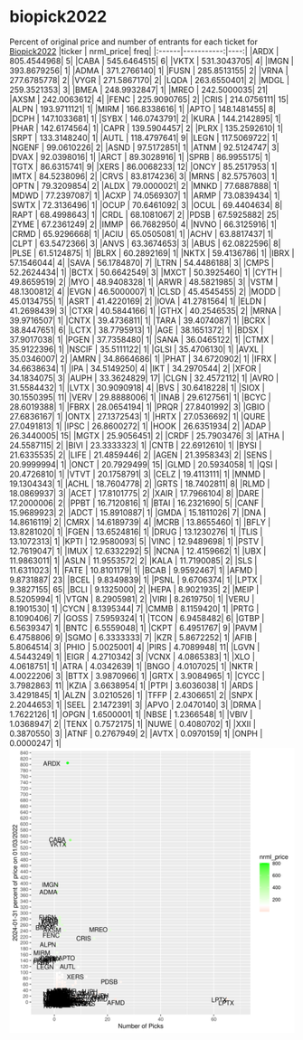 # biopick2022
Percent of original price and number of entrants for each ticket for [Biopick2022](https://twitter.com/hashtag/Biopick2022)
|ticker |  nrml_price| freq|
|:------|-----------:|----:|
|ARDX   | 805.4544968|    5|
|CABA   | 545.6464515|    6|
|VKTX   | 531.3043705|    4|
|IMGN   | 393.8679256|    1|
|ADMA   | 371.2766140|    1|
|FUSN   | 285.8513155|    2|
|VRNA   | 277.6785778|    2|
|VYGR   | 271.5867170|    2|
|LQDA   | 263.6550401|    2|
|MDGL   | 259.3521353|    3|
|BMEA   | 248.9932847|    1|
|MREO   | 242.5000035|   21|
|AXSM   | 242.0063612|    4|
|FENC   | 225.9090765|    2|
|CRIS   | 214.0756111|   15|
|ALPN   | 193.9711121|    1|
|MIRM   | 166.8338616|    1|
|APTO   | 148.1481455|    8|
|DCPH   | 147.1033681|    1|
|SYBX   | 146.0743791|    2|
|KURA   | 144.2142895|    1|
|PHAR   | 142.6174564|    1|
|CAPR   | 139.5904457|    2|
|PLRX   | 135.2592610|    1|
|SRPT   | 133.3148240|    1|
|AUTL   | 118.4797641|    9|
|LEGN   | 117.5069722|    1|
|NGENF  |  99.0610226|    2|
|ASND   |  97.5172851|    1|
|ATNM   |  92.5124747|    3|
|DVAX   |  92.0398016|    1|
|ARCT   |  89.3028916|    1|
|SPRB   |  86.9955175|    1|
|TGTX   |  86.6315741|    9|
|XERS   |  86.0068233|   12|
|ONCY   |  85.2517953|    1|
|IMTX   |  84.5238096|    2|
|CRVS   |  83.8174236|    3|
|MRNS   |  82.5757603|    1|
|OPTN   |  79.3209854|    2|
|ALDX   |  79.0000021|    2|
|MNKD   |  77.6887888|    1|
|MDWD   |  77.2397087|    1|
|ACXP   |  74.0569307|    1|
|ARMP   |  73.0839434|    1|
|SWTX   |  72.3136496|    1|
|OCUP   |  70.6461092|    3|
|OCUL   |  69.4404634|    8|
|RAPT   |  68.4998643|    1|
|CRDL   |  68.1081067|    2|
|PDSB   |  67.5925882|   25|
|ZYME   |  67.2361249|    2|
|IMMP   |  66.7682950|    4|
|NVNO   |  66.3125916|    1|
|CRMD   |  65.9296668|    1|
|ACIU   |  65.0505081|    1|
|ACHV   |  63.8817437|    1|
|CLPT   |  63.5472366|    3|
|ANVS   |  63.3674653|    3|
|ABUS   |  62.0822596|    8|
|PLSE   |  61.5124875|    1|
|BLRX   |  60.2892169|    1|
|NKTX   |  59.4136786|    1|
|IBRX   |  57.1546044|    4|
|SAVA   |  56.1784870|    7|
|LTRN   |  54.4486188|    3|
|CMPS   |  52.2624434|    1|
|BCTX   |  50.6642549|    3|
|MXCT   |  50.3925460|    1|
|CYTH   |  49.8659519|    2|
|MYO    |  48.9408328|    1|
|ARWR   |  48.5821985|    3|
|VSTM   |  48.1300812|    4|
|EVGN   |  46.5000007|    1|
|CLSD   |  45.4545455|    2|
|MODD   |  45.0134755|    1|
|ASRT   |  41.4220169|    2|
|IOVA   |  41.2781564|    1|
|ELDN   |  41.2698439|    3|
|CTXR   |  40.5844166|    1|
|GTHX   |  40.2546535|    2|
|MRNA   |  39.9716507|    1|
|CNTX   |  39.4736811|    1|
|TARA   |  39.4074087|    1|
|BCRX   |  38.8447651|    6|
|LCTX   |  38.7795913|    1|
|AGE    |  38.1651372|    1|
|BDSX   |  37.9017038|    1|
|PGEN   |  37.7358480|    1|
|SANA   |  36.0465122|    1|
|CTMX   |  35.9122396|    1|
|NSCIF  |  35.5111122|    1|
|GLSI   |  35.4706130|    1|
|AVXL   |  35.0346007|    2|
|AMRN   |  34.8664686|    1|
|PHAT   |  34.6720902|    1|
|IFRX   |  34.6638634|    1|
|IPA    |  34.5149250|    4|
|IKT    |  34.2970544|    2|
|XFOR   |  34.1834075|    3|
|AUPH   |  33.3624829|   17|
|CLGN   |  32.4572112|    1|
|AVRO   |  31.5584432|    1|
|LVTX   |  30.9090918|    4|
|BVS    |  30.6418228|    1|
|SIOX   |  30.1550395|   11|
|VERV   |  29.8888006|    1|
|INAB   |  29.6127561|    1|
|BCYC   |  28.6019388|    1|
|FBRX   |  28.0654194|    1|
|PRQR   |  27.8401992|    3|
|GBIO   |  27.6836167|    1|
|ONTX   |  27.1372543|    1|
|HRTX   |  27.0536692|    1|
|QURE   |  27.0491813|    1|
|IPSC   |  26.8600272|    1|
|HOOK   |  26.6351934|    2|
|ADAP   |  26.3440005|   15|
|MGTX   |  25.9056451|    2|
|CRDF   |  25.7903476|    3|
|ATHA   |  24.5587115|    2|
|BIVI   |  23.3333323|    1|
|CNTB   |  22.6912610|    1|
|BYSI   |  21.6335535|    2|
|LIFE   |  21.4859446|    2|
|AGEN   |  21.3958343|    2|
|SENS   |  20.9999994|    1|
|ONCT   |  20.7929499|   15|
|GLMD   |  20.5934058|    1|
|QSI    |  20.4726810|    1|
|VTVT   |  20.1758791|    3|
|CELZ   |  19.4113111|    1|
|MNMD   |  19.1304343|    1|
|ACHL   |  18.7604778|    2|
|GRTS   |  18.7402811|    8|
|RLMD   |  18.0869937|    3|
|ACET   |  17.8101775|    2|
|XAIR   |  17.7966104|    8|
|DARE   |  17.2000006|    2|
|PPBT   |  16.7120816|    1|
|BTAI   |  16.2321690|    5|
|CANF   |  15.9689923|    2|
|ADCT   |  15.8910887|    1|
|GMDA   |  15.1811026|    7|
|DNA    |  14.8616119|    2|
|CMRX   |  14.6189739|    4|
|MCRB   |  13.8655460|    1|
|BFLY   |  13.8281020|    1|
|FGEN   |  13.6524816|    1|
|DRUG   |  13.1230276|    1|
|TLIS   |  13.1072313|    1|
|KPTI   |  12.9580093|    5|
|VINC   |  12.9489698|    1|
|PSTV   |  12.7619047|    1|
|IMUX   |  12.6332292|    5|
|NCNA   |  12.4159662|    1|
|UBX    |  11.9863011|    1|
|ASLN   |  11.9553572|    2|
|KALA   |  11.7190085|    2|
|SLS    |  11.6311023|    1|
|FATE   |  10.8101179|    1|
|BCAB   |   9.9592467|    1|
|AFMD   |   9.8731887|   23|
|BCEL   |   9.8349839|    1|
|PSNL   |   9.6706374|    1|
|LPTX   |   9.3827155|   65|
|BCLI   |   9.1325000|    2|
|HEPA   |   8.9021935|    2|
|MEIP   |   8.5205994|    1|
|VTGN   |   8.2905981|    2|
|VIRI   |   8.2619750|    1|
|VERU   |   8.1901530|    1|
|CYCN   |   8.1395344|    7|
|CMMB   |   8.1159420|    1|
|PRTG   |   8.1090406|    7|
|GOSS   |   7.5959324|    1|
|TCON   |   6.9458482|    6|
|GTBP   |   6.5639347|    1|
|BNTC   |   6.5559048|    1|
|CKPT   |   6.4951767|    9|
|PAVM   |   6.4758806|    9|
|SGMO   |   6.3333333|    7|
|KZR    |   5.8672252|    1|
|AFIB   |   5.8064514|    3|
|PHIO   |   5.0025001|    4|
|PIRS   |   4.7089948|   11|
|LGVN   |   4.5443249|    1|
|EIGR   |   4.2710342|    3|
|VCNX   |   4.0865383|    1|
|XLO    |   4.0618751|    1|
|ATRA   |   4.0342639|    1|
|BNGO   |   4.0107025|    1|
|NKTR   |   4.0022206|    3|
|BTTX   |   3.9870966|    1|
|GRTX   |   3.9084965|    1|
|CYCC   |   3.7982863|   11|
|KZIA   |   3.6638954|    1|
|PTPI   |   3.6036038|    1|
|ARDS   |   3.4291845|    1|
|ALZN   |   3.0210526|    1|
|TFFP   |   2.4306651|    2|
|SNPX   |   2.2044653|    1|
|SEEL   |   2.1472391|    3|
|APVO   |   2.0470140|    3|
|DRMA   |   1.7622126|    1|
|OPGN   |   1.6500001|    1|
|NBSE   |   1.2366548|    1|
|VBIV   |   1.0368947|    2|
|TENX   |   0.7572175|    1|
|NUWE   |   0.4080702|    1|
|XXII   |   0.3870550|    3|
|ATNF   |   0.2767949|    2|
|AVTX   |   0.0970159|    1|
|ONPH   |   0.0000247|    1|
![retvspicks](biopicks.png?raw=true)
